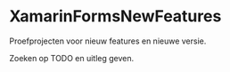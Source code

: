 # XamarinFormsNewFeatures
Proefprojecten voor nieuw features en nieuwe versie.

Zoeken op TODO en uitleg geven.

